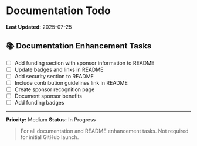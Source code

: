# Documentation Todo

**Last Updated:** 2025-07-25

## 📚 Documentation Enhancement Tasks

- [ ] Add funding section with sponsor information to README
- [ ] Update badges and links in README
- [ ] Add security section to README
- [ ] Include contribution guidelines link in README
- [ ] Create sponsor recognition page
- [ ] Document sponsor benefits
- [ ] Add funding badges

---

**Priority:** Medium
**Status:** In Progress

> For all documentation and README enhancement tasks. Not required for initial GitHub launch. 